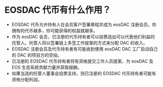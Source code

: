 **EOSDAC 代币**有什么**作用？**
===

* EOSDAC 代币允许持有人在会员客户签署章程并成为 eosDAC 注册会员。你拥有的代币越多，你可能获得的权益就越多。
* 作为 eosDAC 会员，已注册的代币持有者可以投票选出可以代表他们利益的托管人。托管人将以签署链上多签工作提案的方式来分配 DAC 的收入。
* EOSDAC 注册会员及代币持有者有可能收到使用 eosDAC DAC 工厂启动自己的 DAC 的项目方的空投。
* 已注册的 EOSDAC 代币持有者将有资格提交工作人员提案，为 eosDAC 及 EOS 生态系统贡献力量并获取报酬。
* 如果当选的托管人董事会投票支持，则已注册的 EOSDAC 代币持有者可能有资格分配利润。
